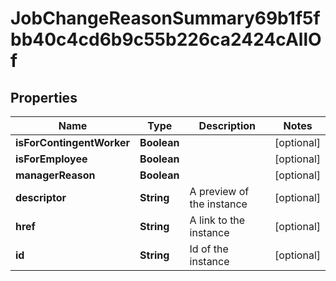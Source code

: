 

# JobChangeReasonSummary69b1f5fbb40c4cd6b9c55b226ca2424cAllOf


## Properties

Name | Type | Description | Notes
------------ | ------------- | ------------- | -------------
**isForContingentWorker** | **Boolean** |  |  [optional]
**isForEmployee** | **Boolean** |  |  [optional]
**managerReason** | **Boolean** |  |  [optional]
**descriptor** | **String** | A preview of the instance |  [optional]
**href** | **String** | A link to the instance |  [optional]
**id** | **String** | Id of the instance |  [optional]



